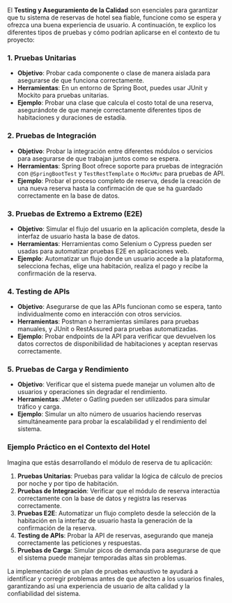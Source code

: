 El **Testing y Aseguramiento de la Calidad** son esenciales para garantizar que tu sistema de reservas de hotel sea fiable, funcione como se espera y ofrezca una buena experiencia de usuario. A continuación, te explico los diferentes tipos de pruebas y cómo podrían aplicarse en el contexto de tu proyecto:

### 1. Pruebas Unitarias

* **Objetivo**: Probar cada componente o clase de manera aislada para asegurarse de que funciona correctamente.
* **Herramientas**: En un entorno de Spring Boot, puedes usar JUnit y Mockito para pruebas unitarias.
* **Ejemplo**: Probar una clase que calcula el costo total de una reserva, asegurándote de que maneje correctamente diferentes tipos de habitaciones y duraciones de estadía.

### 2. Pruebas de Integración

* **Objetivo**: Probar la integración entre diferentes módulos o servicios para asegurarse de que trabajan juntos como se espera.
* **Herramientas**: Spring Boot ofrece soporte para pruebas de integración con `@SpringBootTest` y `TestRestTemplate` o `MockMvc` para pruebas de API.
* **Ejemplo**: Probar el proceso completo de reserva, desde la creación de una nueva reserva hasta la confirmación de que se ha guardado correctamente en la base de datos.

### 3. Pruebas de Extremo a Extremo (E2E)

* **Objetivo**: Simular el flujo del usuario en la aplicación completa, desde la interfaz de usuario hasta la base de datos.
* **Herramientas**: Herramientas como Selenium o Cypress pueden ser usadas para automatizar pruebas E2E en aplicaciones web.
* **Ejemplo**: Automatizar un flujo donde un usuario accede a la plataforma, selecciona fechas, elige una habitación, realiza el pago y recibe la confirmación de la reserva.

### 4. Testing de APIs

* **Objetivo**: Asegurarse de que las APIs funcionan como se espera, tanto individualmente como en interacción con otros servicios.
* **Herramientas**: Postman o herramientas similares para pruebas manuales, y JUnit o RestAssured para pruebas automatizadas.
* **Ejemplo**: Probar endpoints de la API para verificar que devuelven los datos correctos de disponibilidad de habitaciones y aceptan reservas correctamente.

### 5. Pruebas de Carga y Rendimiento

* **Objetivo**: Verificar que el sistema puede manejar un volumen alto de usuarios y operaciones sin degradar el rendimiento.
* **Herramientas**: JMeter o Gatling pueden ser utilizados para simular tráfico y carga.
* **Ejemplo**: Simular un alto número de usuarios haciendo reservas simultáneamente para probar la escalabilidad y el rendimiento del sistema.

### Ejemplo Práctico en el Contexto del Hotel

Imagina que estás desarrollando el módulo de reserva de tu aplicación:

1. **Pruebas Unitarias**: Pruebas para validar la lógica de cálculo de precios por noche y por tipo de habitación.
1. **Pruebas de Integración**: Verificar que el módulo de reserva interactúa correctamente con la base de datos y registra las reservas correctamente.
1. **Pruebas E2E**: Automatizar un flujo completo desde la selección de la habitación en la interfaz de usuario hasta la generación de la confirmación de la reserva.
1. **Testing de APIs**: Probar la API de reservas, asegurando que maneja correctamente las peticiones y respuestas.
1. **Pruebas de Carga**: Simular picos de demanda para asegurarse de que el sistema puede manejar temporadas altas sin problemas.

La implementación de un plan de pruebas exhaustivo te ayudará a identificar y corregir problemas antes de que afecten a los usuarios finales, garantizando así una experiencia de usuario de alta calidad y la confiabilidad del sistema.
